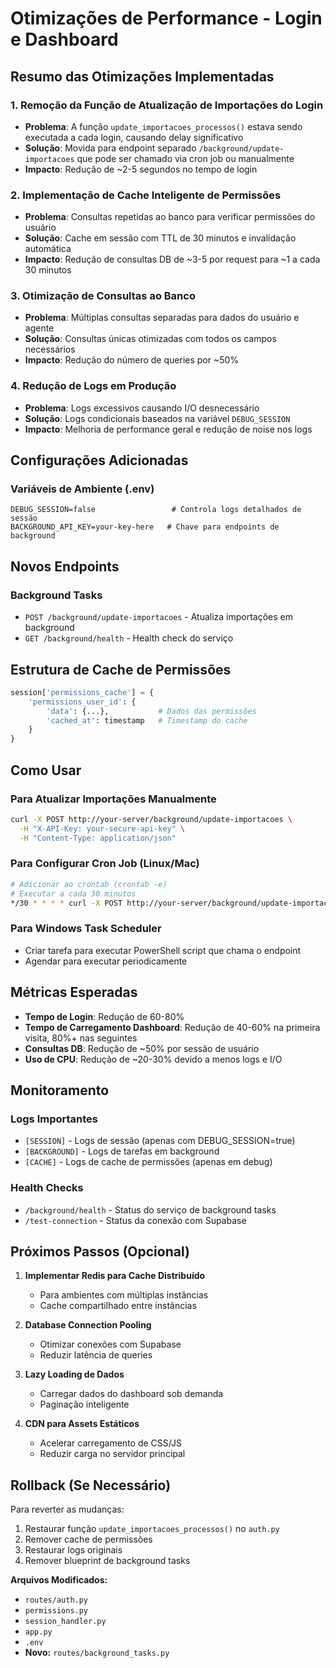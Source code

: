 # Otimizações de Performance - Login e Dashboard

## Resumo das Otimizações Implementadas

### 1. **Remoção da Função de Atualização de Importações do Login**
- **Problema**: A função `update_importacoes_processos()` estava sendo executada a cada login, causando delay significativo
- **Solução**: Movida para endpoint separado `/background/update-importacoes` que pode ser chamado via cron job ou manualmente
- **Impacto**: Redução de ~2-5 segundos no tempo de login

### 2. **Implementação de Cache Inteligente de Permissões**
- **Problema**: Consultas repetidas ao banco para verificar permissões do usuário
- **Solução**: Cache em sessão com TTL de 30 minutos e invalidação automática
- **Impacto**: Redução de consultas DB de ~3-5 por request para ~1 a cada 30 minutos

### 3. **Otimização de Consultas ao Banco**
- **Problema**: Múltiplas consultas separadas para dados do usuário e agente
- **Solução**: Consultas únicas otimizadas com todos os campos necessários
- **Impacto**: Redução do número de queries por ~50%

### 4. **Redução de Logs em Produção**
- **Problema**: Logs excessivos causando I/O desnecessário
- **Solução**: Logs condicionais baseados na variável `DEBUG_SESSION`
- **Impacto**: Melhoria de performance geral e redução de noise nos logs

## Configurações Adicionadas

### Variáveis de Ambiente (.env)
```
DEBUG_SESSION=false                 # Controla logs detalhados de sessão
BACKGROUND_API_KEY=your-key-here   # Chave para endpoints de background
```

## Novos Endpoints

### Background Tasks
- `POST /background/update-importacoes` - Atualiza importações em background
- `GET /background/health` - Health check do serviço

## Estrutura de Cache de Permissões

```python
session['permissions_cache'] = {
    'permissions_user_id': {
        'data': {...},           # Dados das permissões
        'cached_at': timestamp   # Timestamp do cache
    }
}
```

## Como Usar

### Para Atualizar Importações Manualmente
```bash
curl -X POST http://your-server/background/update-importacoes \
  -H "X-API-Key: your-secure-api-key" \
  -H "Content-Type: application/json"
```

### Para Configurar Cron Job (Linux/Mac)
```bash
# Adicionar ao crontab (crontab -e)
# Executar a cada 30 minutos
*/30 * * * * curl -X POST http://your-server/background/update-importacoes -H "X-API-Key: your-key"
```

### Para Windows Task Scheduler
- Criar tarefa para executar PowerShell script que chama o endpoint
- Agendar para executar periodicamente

## Métricas Esperadas

- **Tempo de Login**: Redução de 60-80%
- **Tempo de Carregamento Dashboard**: Redução de 40-60% na primeira visita, 80%+ nas seguintes
- **Consultas DB**: Redução de ~50% por sessão de usuário
- **Uso de CPU**: Redução de ~20-30% devido a menos logs e I/O

## Monitoramento

### Logs Importantes
- `[SESSION]` - Logs de sessão (apenas com DEBUG_SESSION=true)
- `[BACKGROUND]` - Logs de tarefas em background
- `[CACHE]` - Logs de cache de permissões (apenas em debug)

### Health Checks
- `/background/health` - Status do serviço de background tasks
- `/test-connection` - Status da conexão com Supabase

## Próximos Passos (Opcional)

1. **Implementar Redis para Cache Distribuído**
   - Para ambientes com múltiplas instâncias
   - Cache compartilhado entre instâncias

2. **Database Connection Pooling**
   - Otimizar conexões com Supabase
   - Reduzir latência de queries

3. **Lazy Loading de Dados**
   - Carregar dados do dashboard sob demanda
   - Paginação inteligente

4. **CDN para Assets Estáticos**
   - Acelerar carregamento de CSS/JS
   - Reduzir carga no servidor principal

## Rollback (Se Necessário)

Para reverter as mudanças:
1. Restaurar função `update_importacoes_processos()` no `auth.py`
2. Remover cache de permissões
3. Restaurar logs originais
4. Remover blueprint de background tasks

**Arquivos Modificados:**
- `routes/auth.py`
- `permissions.py` 
- `session_handler.py`
- `app.py`
- `.env`
- **Novo:** `routes/background_tasks.py`
